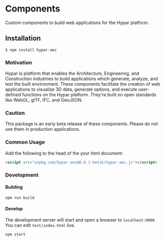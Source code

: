 # Components
Custom components to build web applications for the Hypar platform.

## Installation
```
$ npm install hypar-aec
```

### Motivation
Hypar is platform that enables the Architecture, Engineering, and Construction industries to build applications which generate, analyze, and test the built environment. These components facilitate the creation of web applications to visualize 3D data, generate options, and execute user-defined functions on the Hypar platform. They're built on open standards like WebGL, glTF, IFC, and GeoJSON.

### Caution
This package is an early beta release of these components. Please do not use them in production applications.

### Common Usage
Add the following to the head of the your html document:
```html
<script src="unpkg.com/hypar-aec@0.0.1-beta1/hypar-aec.js"></script>
```

### Development

#### Building
```
npm run build
````

#### Develop
The development server will start and open a browser to `localhost:9000`. You can edit `test/index.html` live.  
```
npm start
```